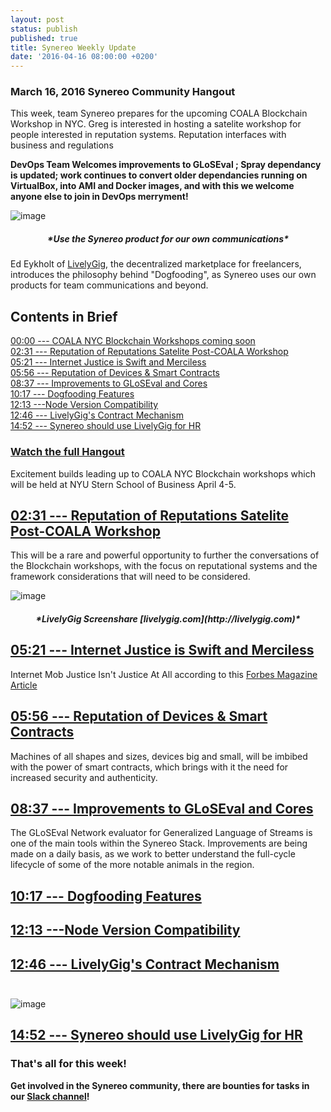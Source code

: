 ```yaml
---
layout: post
status: publish
published: true
title: Synereo Weekly Update
date: '2016-04-16 08:00:00 +0200'
---
```


### March 16, 2016 Synereo Community Hangout

This week, team Synereo prepares for the upcoming COALA Blockchain Workshop in NYC. Greg is interested in hosting a satelite workshop for people interested in reputation systems. Reputation interfaces with business and regulations

**DevOps Team Welcomes improvements to GLoSEval ; Spray dependancy is updated; work continues to convert older dependancies running on VirtualBox, into AMI and Docker images, and with this we welcome anyone else to join in DevOps merryment!**

![image](https://upload.wikimedia.org/wikipedia/commons/thumb/7/70/Dog_food_aisle.JPG/320px-Dog_food_aisle.JPG)<br>

<h5 style="text-align: center;" markdown="1">*Use the Synereo product for our own communications*</h5>

Ed Eykholt of [LivelyGig](http://livelygig.com), the decentralized marketplace for freelancers, introduces the philosophy behind "Dogfooding", as Synereo uses our own products for team communications and beyond.

## Contents in Brief

[00:00 --- COALA NYC Blockchain Workshops coming soon](https://youtu.be/s3Qaue8rHuM)<br>
[02:31 --- Reputation of Reputations Satelite Post-COALA Workshop](https://youtu.be/s3Qaue8rHuM?t=2m31s)<br>
[05:21 --- Internet Justice is Swift and Merciless](https://youtu.be/s3Qaue8rHuM?t=5m21s)<br>
[05:56 --- Reputation of Devices & Smart Contracts](https://youtu.be/s3Qaue8rHuM?t=5m56s)<br>
[08:37 --- Improvements to GLoSEval and Cores](https://youtu.be/s3Qaue8rHuM?t=8m37s)<br>
[10:17 --- Dogfooding Features](https://youtu.be/s3Qaue8rHuM?t=10m17s)<br>
[12:13 ---Node Version Compatibility](https://youtu.be/s3Qaue8rHuM?t=12m13s)<br>
[12:46 --- LivelyGig's Contract Mechanism](https://youtu.be/s3Qaue8rHuM?t=12m46s)<br>
[14:52 --- Synereo should use LivelyGig for HR](https://youtu.be/s3Qaue8rHuM?t=14m52s)

### [Watch the full Hangout](https://youtu.be/s3Qaue8rHuM?t=14m52s)

Excitement builds leading up to COALA NYC Blockchain workshops which will be held at NYU Stern School of Business April 4-5.

## [02:31 --- Reputation of Reputations Satelite Post-COALA Workshop](https://youtu.be/s3Qaue8rHuM?t=2m31s)<br>
This will be a rare and powerful opportunity to further the conversations of the Blockchain workshops, with the focus on reputational systems and the framework considerations that will need to be considered.

![image](http://i.imgur.com/B03KODr.jpg)<br>
<h5 style="text-align: center;" markdown="1">*LivelyGig Screenshare [livelygig.com](http://livelygig.com)*</h5>

## [05:21 --- Internet Justice is Swift and Merciless](https://youtu.be/s3Qaue8rHuM?t=5m21s)<br>
Internet Mob Justice Isn't Justice At All according to this [Forbes Magazine Article](http://www.forbes.com/sites/erikkain/2015/05/14/internet-mob-justice-isnt-justice-at-all/#26b13015284c)<br>

## [05:56 --- Reputation of Devices & Smart Contracts](https://youtu.be/s3Qaue8rHuM?t=5m56s)<br>
Machines of all shapes and sizes, devices big and small, will be imbibed with the power of smart contracts, which brings with it the need for increased security and authenticity.<br>

## [08:37 --- Improvements to GLoSEval and Cores](https://youtu.be/s3Qaue8rHuM?t=8m37s)<br>
The GLoSEval Network evaluator for Generalized Language of Streams is one of the main tools within the Synereo Stack. Improvements are being made on a daily basis, as we work to better understand the full-cycle lifecycle of some of the more notable animals in the region.<br>
  
## [10:17 --- Dogfooding Features](https://youtu.be/s3Qaue8rHuM?t=10m17s)<br>

## [12:13 ---Node Version Compatibility](https://youtu.be/s3Qaue8rHuM?t=12m13s)<br>

## [12:46 --- LivelyGig's Contract Mechanism](https://youtu.be/s3Qaue8rHuM?t=12m46s)<br><br>
![image](http://i.imgur.com/LNEY4A1.jpg)<br>

## [14:52 --- Synereo should use LivelyGig for HR](https://youtu.be/s3Qaue8rHuM?t=14m52s)

### That's all for this week!


**Get involved in the Synereo community, there are bounties for tasks in our [Slack channel](http://slack.synereo.com/)!**
